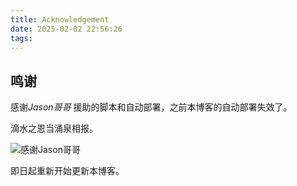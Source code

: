 ```yaml
---
title: Acknowledgement
date: 2025-02-02 22:56:26
tags:
---
```


## 鸣谢

感谢*Jason哥哥* 援助的脚本和自动部署，之前本博客的自动部署失效了。

滴水之恩当涌泉相报。

![感谢Jason哥哥](https://tb2.bdstatic.com/tb/editor/images/face/i_f09.png?t=20140803)

即日起重新开始更新本博客。
